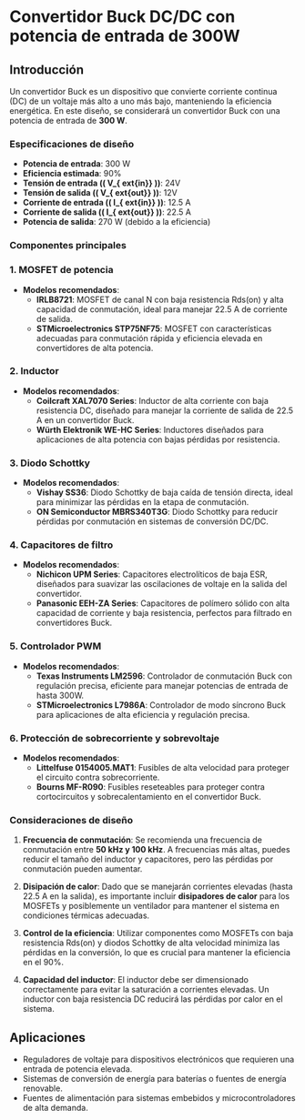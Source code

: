 
# Convertidor Buck DC/DC con potencia de entrada de 300W

## Introducción
Un convertidor Buck es un dispositivo que convierte corriente continua (DC) de un voltaje más alto a uno más bajo, manteniendo la eficiencia energética. En este diseño, se considerará un convertidor Buck con una potencia de entrada de **300 W**.

### Especificaciones de diseño

- **Potencia de entrada**: 300 W
- **Eficiencia estimada**: 90%
- **Tensión de entrada (\( V_{	ext{in}} \))**: 24V
- **Tensión de salida (\( V_{	ext{out}} \))**: 12V
- **Corriente de entrada (\( I_{	ext{in}} \))**: 12.5 A
- **Corriente de salida (\( I_{	ext{out}} \))**: 22.5 A
- **Potencia de salida**: 270 W (debido a la eficiencia)

### Componentes principales

### 1. **MOSFET de potencia**
- **Modelos recomendados**:
  - **IRLB8721**: MOSFET de canal N con baja resistencia Rds(on) y alta capacidad de conmutación, ideal para manejar 22.5 A de corriente de salida.
  - **STMicroelectronics STP75NF75**: MOSFET con características adecuadas para conmutación rápida y eficiencia elevada en convertidores de alta potencia.

### 2. **Inductor**
- **Modelos recomendados**:
  - **Coilcraft XAL7070 Series**: Inductor de alta corriente con baja resistencia DC, diseñado para manejar la corriente de salida de 22.5 A en un convertidor Buck.
  - **Würth Elektronik WE-HC Series**: Inductores diseñados para aplicaciones de alta potencia con bajas pérdidas por resistencia.

### 3. **Diodo Schottky**
- **Modelos recomendados**:
  - **Vishay SS36**: Diodo Schottky de baja caída de tensión directa, ideal para minimizar las pérdidas en la etapa de conmutación.
  - **ON Semiconductor MBRS340T3G**: Diodo Schottky para reducir pérdidas por conmutación en sistemas de conversión DC/DC.

### 4. **Capacitores de filtro**
- **Modelos recomendados**:
  - **Nichicon UPM Series**: Capacitores electrolíticos de baja ESR, diseñados para suavizar las oscilaciones de voltaje en la salida del convertidor.
  - **Panasonic EEH-ZA Series**: Capacitores de polímero sólido con alta capacidad de corriente y baja resistencia, perfectos para filtrado en convertidores Buck.

### 5. **Controlador PWM**
- **Modelos recomendados**:
  - **Texas Instruments LM2596**: Controlador de conmutación Buck con regulación precisa, eficiente para manejar potencias de entrada de hasta 300W.
  - **STMicroelectronics L7986A**: Controlador de modo síncrono Buck para aplicaciones de alta eficiencia y regulación precisa.

### 6. **Protección de sobrecorriente y sobrevoltaje**
- **Modelos recomendados**:
  - **Littelfuse 0154005.MAT1**: Fusibles de alta velocidad para proteger el circuito contra sobrecorriente.
  - **Bourns MF-R090**: Fusibles reseteables para proteger contra cortocircuitos y sobrecalentamiento en el convertidor Buck.

### Consideraciones de diseño

1. **Frecuencia de conmutación**: Se recomienda una frecuencia de conmutación entre **50 kHz y 100 kHz**. A frecuencias más altas, puedes reducir el tamaño del inductor y capacitores, pero las pérdidas por conmutación pueden aumentar.
   
2. **Disipación de calor**: Dado que se manejarán corrientes elevadas (hasta 22.5 A en la salida), es importante incluir **disipadores de calor** para los MOSFETs y posiblemente un ventilador para mantener el sistema en condiciones térmicas adecuadas.

3. **Control de la eficiencia**: Utilizar componentes como MOSFETs con baja resistencia Rds(on) y diodos Schottky de alta velocidad minimiza las pérdidas en la conversión, lo que es crucial para mantener la eficiencia en el 90%.

4. **Capacidad del inductor**: El inductor debe ser dimensionado correctamente para evitar la saturación a corrientes elevadas. Un inductor con baja resistencia DC reducirá las pérdidas por calor en el sistema.

## Aplicaciones
- Reguladores de voltaje para dispositivos electrónicos que requieren una entrada de potencia elevada.
- Sistemas de conversión de energía para baterías o fuentes de energía renovable.
- Fuentes de alimentación para sistemas embebidos y microcontroladores de alta demanda.
